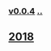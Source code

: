 ### [v0.0.4](https://github.com/littleflute/NEWS_WORDS/edit/master/files/readme.md) [..](..) 
## [2018](2018)
